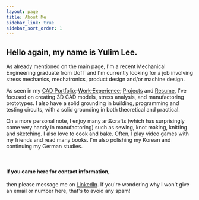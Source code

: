 ```yaml
---
layout: page
title: About Me
sidebar_link: true
sidebar_sort_order: 1
---
```


## Hello again, my name is Yulim Lee. 

As already mentioned on the main page, I'm a recent Mechanical Engineering graduate from UofT and I'm currently looking for a job involving stress mechanics, mechatronics, product design and/or machine design.

As seen in my [CAD Portfolio](/CAD_Portfolio.md)~~, [Work Experience](/workExperience.md),~~ [Projects](/projects.md) and [Resume](/Resume.md), I've focused on creating 3D CAD models, stress analysis, and manufactoring prototypes. I also have a solid grounding in building, programming and testing circuits, with a solid grounding in both theoretical and practical.

On a more personal note, I enjoy many art&crafts (which has surprisingly come very handy in manufactoring) such as sewing, knot making, knitting and sketching. I also love to cook and bake. Often, I play video games with my friends and read many books. I'm also polishing my Korean and continuing my German studies.

<p>&nbsp;</p> 

#### If you came here for contact information,
then please message me on [LinkedIn](https://www.linkedin.com/in/leeyulim/). If you're wondering why I won't give an email or number here, that's to avoid any spam! 
